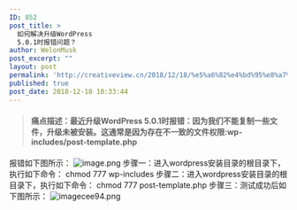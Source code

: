 ```yaml
---
ID: 852
post_title: >
  如何解决升级WordPress
  5.0.1时报错问题？
author: WelonMusk
post_excerpt: ""
layout: post
permalink: 'http://creativeview.cn/2018/12/18/%e5%a6%82%e4%bd%95%e8%a7%a3%e5%86%b3%e5%8d%87%e7%ba%a7wordpress-5-0-1%e6%97%b6%e6%8a%a5%e9%94%99%e9%97%ae%e9%a2%98%ef%bc%9f/'
published: true
post_date: 2018-12-18 10:33:44
---
```

<blockquote>
  <h4><a name="himhdt"></a>痛点描述：最近升级WordPress 5.0.1时报错：因为我们不能复制一些文件，升级未被安装。这通常是因为存在不一致的文件权限:wp-includes/post-template.php</h4>
  
  <!--more-->
</blockquote>

报错如下图所示：
<img src="https://www.wailian.work/images/2018/12/18/image.png" alt="image.png" border="0" />
步骤一：进入wordpress安装目录的根目录下，执行如下命令：
 chmod 777 wp-includes
步骤二：进入wordpress安装目录的根目录下，执行如下命令：
 chmod 777 post-template.php
步骤三：测试成功后如下图所示：
<img src="https://www.wailian.work/images/2018/12/18/imagecee94.png" alt="imagecee94.png" border="0" />